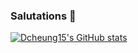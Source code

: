 ### Salutations 👋
[![Dcheung15's GitHub stats](https://github-readme-stats.vercel.app/api?username=dcheung15&show_icons=true&theme=tokyonight)](https://github.com/anuraghazra/github-readme-stats)

<!--
**dcheung15/dcheung15** is a ✨ _special_ ✨ repository because its `README.md` (this file) appears on your GitHub profile.

Here are some ideas to get you started:

- 🔭 I’m currently working on ...
- 🌱 I’m currently learning ...
- 👯 I’m looking to collaborate on ...
- 🤔 I’m looking for help with ...
- 💬 Ask me about ...
- 📫 How to reach me: ...
- 😄 Pronouns: ...
- ⚡ Fun fact: ...
-->
